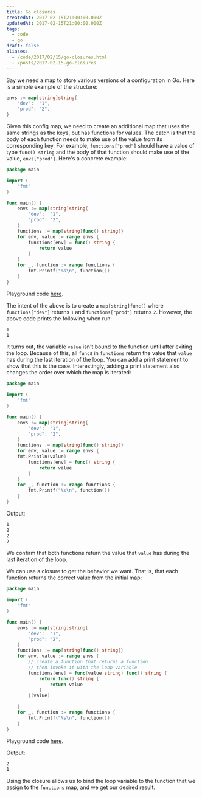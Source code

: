 ```yaml
---
title: Go closures
createdAt: 2017-02-15T21:00:00.000Z
updatedAt: 2017-02-15T21:00:00.000Z
tags:
  - code
  - go
draft: false
aliases:
  - /code/2017/02/15/go-closures.html
  - /posts/2017-02-15-go-closures
---
```


Say we need a map to store various versions of a configuration in Go. Here is a simple example of the structure:

```go
envs := map[string]string{
    "dev":  "1",
    "prod": "2",
}
```

Given this config map, we need to create an additional map that uses the same strings as the keys, but has functions for values. The catch is that the body of each function needs to make use of the value from its corresponding key. For example, `functions["prod"]` should have a value of type `func() string` and the body of that function should make use of the value, `envs["prod"]`. Here's a concrete example:

```go
package main

import (
    "fmt"
)

func main() {
    envs := map[string]string{
        "dev":  "1",
        "prod": "2",
    }
    functions := map[string]func() string{}
    for env, value := range envs {
        functions[env] = func() string {
            return value
        }
    }
    for _, function := range functions {
        fmt.Printf("%s\n", function())
    }
}
```

Playground code [here](https://play.golang.org/p/HovGDCz2pm).

The intent of the above is to create a `map[string]func()` where `functions["dev"]` returns `1` and `functions["prod"]` returns `2`. However, the above code prints the following when run:

```sh
1
1
```

It turns out, the variable `value` isn't bound to the function until after exiting the loop. Because of this, all `func`s in `functions` return the value that `value` has during the last iteration of the loop. You can add a print statement to show that this is the case. Interestingly, adding a print statement also changes the order over which the map is iterated:

```go
package main

import (
    "fmt"
)

func main() {
    envs := map[string]string{
        "dev":  "1",
        "prod": "2",
    }
    functions := map[string]func() string{}
    for env, value := range envs {
    fmt.Println(value)
        functions[env] = func() string {
            return value
        }
    }
    for _, function := range functions {
        fmt.Printf("%s\n", function())
    }
}
```

Output:

```sh
1
2
2
2
```


We confirm that both functions return the value that `value` has during the last iteration of the loop.

We can use a closure to get the behavior we want. That is, that each function returns the correct value from the initial map:

```go
package main

import (
    "fmt"
)

func main() {
    envs := map[string]string{
        "dev":  "1",
        "prod": "2",
    }
    functions := map[string]func() string{}
    for env, value := range envs {
        // create a function that returns a function
        // then invoke it with the loop variable
        functions[env] = func(value string) func() string {
            return func() string {
                return value
            }
        }(value)

    }
    for _, function := range functions {
        fmt.Printf("%s\n", function())
    }
}
```

Playground code [here](https://play.golang.org/p/fZFCsux7ci).

Output:

```sh
2
1
```

Using the closure allows us to bind the loop variable to the function that we assign to the `functions` map, and we get our desired result.
